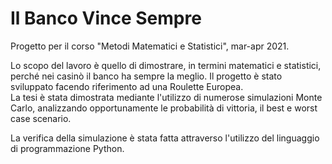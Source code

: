 # Il Banco Vince Sempre

Progetto per il corso "Metodi Matematici e Statistici", mar-apr 2021.

Lo scopo del lavoro è quello di dimostrare, in termini matematici e statistici, perché nei casinò il banco ha sempre la meglio. Il progetto è stato sviluppato facendo riferimento ad una Roulette Europea. <br>
La tesi è stata dimostrata mediante l'utilizzo di numerose simulazioni Monte Carlo, analizzando opportunamente le probabilità di vittoria, il best e worst case scenario. <br>

La verifica della simulazione è stata fatta attraverso l'utilizzo del linguaggio di programmazione Python.
